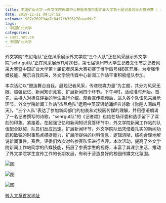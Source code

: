 ```yaml
---
title: 中国矿业大学->外文学院传媒中心积极参加中国矿业大学第十届记者风采大赛初赛 | cumt.net.cn
date: 2019-11-21 09:37:52
urlname: 987e769794a7c04f7fb305270eaed9c7
tags: 
- 中国矿业大学
categories:
- cumt.net.cn
- 中国矿业大学
---
```

外文学院“杰尼龟队”正在风采展示外文学院“三个人队”正在风采展示外文学院“sehr gut队”正在风采展示11月20日，第七届徐州市大学生记者文化节之记者风采大赛暨中国矿业大学第十届记者风采大赛初赛于博学四号楼B区开展。为增强传媒技能、展示自我风采，外文学院传媒中心新闻工作站干事积极组队参加。

本次活动以"塑造舞台自我，展现记者风采，传递校媒力量"为主题，共分为风采无限、超强记忆、新闻知识竞答、扩展新闻四个环节。下午4时，活动准时开始。首先，主持人对担任评委的学生进行介绍。观看宣传视频后，进入各个队伍风采展示环节。外文学院新闻工作站"杰尼龟队"运用中英双语朗诵经典诗歌《你是人间四月天》，"三个人队"表达了参加新闻部门的初衷和对校园传媒的理解，并用德语朗诵了一名记者撰写的诗歌，"sehrgut队"的《记者颂》也给在场评委和选手留下了深刻的印象。紧接着，在超强记忆和新闻知识竞答环节中，外文学院新闻工作站的队伍配合默契，队员们反应迅速。扩展新闻环节，外文学院队伍凭借着扎实的新闻功底和敏锐的时事热点捕捉能力，扩展所提供的材料信息，逻辑清晰、结构合理地解说新闻事件。赛后，评委们依次对各参赛队伍进行点评。本次活动，提高了外文学院新闻工作站同学的传媒技能，拓展了参赛学生的视野，丰富了其课余生活，推动了外文学院学生宣传工作的长期发展，有利于营造良好的校园传媒文化氛围。

![图](http://xwzx.cumt.edu.cn/_upload/article/images/6e/45/636aa0c940c38763820b881aa74b/4c2ab579-0438-47ee-a135-af0f56e80f7b.jpg)

![图](http://xwzx.cumt.edu.cn/_upload/article/images/6e/45/636aa0c940c38763820b881aa74b/f3fe114f-00bf-4fb9-a1ca-044efadfce4d.jpg)

![图](http://xwzx.cumt.edu.cn/_upload/article/images/6e/45/636aa0c940c38763820b881aa74b/d4750aca-55f0-459a-a6ef-f0e77588239c.jpg)

[转入文章首发地址](http://xwzx.cumt.edu.cn/67/00/c523a550656/page.htm)